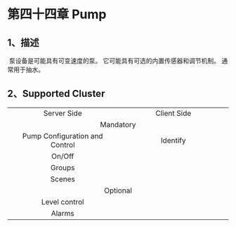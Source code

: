 # 第四十四章 Pump

## 1、描述

​	  泵设备是可能具有可变速度的泵。 它可能具有可选的内置传感器和调节机制。 通常用于抽水。

## 2、Supported Cluster
<table>
   <tr align="center">
   	<td style="width:50%;">Server Side</td>
    <td style="width:50%;">Client Side</td>
   </tr>
   <tr align="center">
   	<td colspan="2">Mandatory</td>
   </tr>
   <tr align="center">
    <td>Pump Configuration and Control</td>
    <td>Identify</td>
   </tr>
   <tr align="center">
    <td>On/Off</td>
    <td></td>
   </tr>
   <tr align="center">
    <td>Groups</td>
    <td></td>
   </tr>
   <tr align="center">
    <td>Scenes</td>
    <td></td>
   </tr>
   <tr align="center">
   	<td colspan="2">Optional</td>
   </tr>
   <tr align="center">
    <td>Level control</td>
    <td></td>
   </tr>
   <tr align="center">
    <td>Alarms</td>
    <td></td>
   </tr>
</table>

